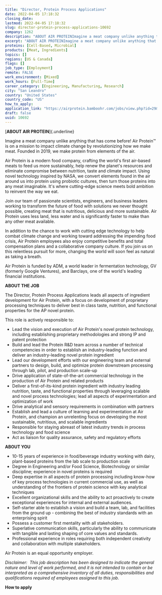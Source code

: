```yaml
---
title: "Director, Protein Process Applications"
date: 2022-04-05 17:18:32
closing_date: 
lastmod: 2022-04-05 17:18:32
slug: director-protein-process-applications-10692
company: 1262
description: "ABOUT AIR PROTEINImagine a meat company unlike anything that has come before! Air Protein™ is on a mission to impact climate change by revolutionizing how we make meat. Founded in 2019, we make protein from elements of the air."
excerpt: "ABOUT AIR PROTEINImagine a meat company unlike anything that has come before! Air Protein™ is on a mission to impact climate change by revolutionizing how we make meat. Founded in 2019, we make protein from elements of the air."
proteins: [Cell-Based, Microbial]
products: [Meat, Ingredients]
topics: []
regions: [US & Canada]
flags: []
job_type: [Employment]
remote: FALSE
work_environment: [Mixed]
work_hours: [Full-Time]
career_category: [Engineering, Manufacturing, Research]
city: "San Leandro"
country: "United States"
country_code: "US"
how_to_apply: 
application_link: "https://airprotein.bamboohr.com/jobs/view.php?id=29&source=aWQ9MzE%3D"
draft: false
uuid: 10692
---
```

[**ABOUT AIR PROTEIN**]{.underline}

Imagine a meat company unlike anything that has come before! Air
Protein™ is on a mission to impact climate change by revolutionizing how
we make meat. Founded in 2019, we make protein from elements of the air.

Air Protein is a modern food company, crafting the world's first
air-based meats to feed us more sustainably, help renew the planet's
resources and eliminate compromise between nutrition, taste and climate
impact. Using novel technology inspired by NASA, we convert elements
found in the air around us into protein using probiotic cultures, then
turn those proteins into any meat imaginable. It's where cutting-edge
science meets bold ambition to reinvent the way we eat.

Join our team of passionate scientists, engineers, and business leaders
working to transform the future of food with solutions we never thought
possible, creating meat that is nutritious, delicious and more
sustainable. Air Protein uses less land, less water and is significantly
faster to make than any other meat available.

In addition to the chance to work with cutting edge technology to help
combat climate change and working toward addressing the impending food
crisis, Air Protein employees also enjoy competitive benefits and total
compensation plans and a collaborative company culture. If you join us
on this relentless pursuit for more, changing the world will soon feel
as natural as taking a breath.

Air Protein is funded by ADM, a world leader in fermentation technology,
GV (formerly Google Ventures), and Barclays, one of the world's leading
financial institutions.

**ABOUT THE JOB**

The Director, Protein Process Applications leads all aspects of
ingredient development for Air Protein, with a focus on development of
proprietary processing techniques to deliver best in class taste,
nutrition, and functional properties for the AP novel protein.  

This role is actively responsible to:

-   Lead the vision and execution of Air Protein's novel protein
    technology, including establishing proprietary methodologies and
    strong IP and patent protection 
-   Build and lead the Protein R&D team across a number of technical
    competencies in order to establish an industry-leading function and
    deliver an industry-leading novel protein ingredient
-   Lead our development efforts with our engineering team and external
    partners to design, build, and optimize protein downstream
    processing through lab, pilot, and production scale-up
-   Drive application of state-of-the-art commercial technology in the
    production of Air Protein and related products
-   Deliver a first-of-its-kind protein ingredient with industry leading
    nutrition, taste, and functional properties through leveraging
    scalable and novel process technologies; lead all aspects of
    experimentation and optimization of work 
-   Drive analytical and sensory requirements in combination with
    partners  
-   Establish and lead a culture of learning and experimentation at Air
    Protein, and champion an unrelenting focus on developing the most
    sustainable, nutritious, and scalable ingredients 
-   Responsible for staying abreast of latest industry trends in process
    technology and food science
-   Act as liaison for quality assurance, safety and regulatory efforts 

**ABOUT YOU**

-   10-15 years of experience in food/beverage industry working with
    dairy, plant-based proteins from the lab scale to production scale
-   Degree in Engineering and/or Food Science, Biotechnology or similar
    discipline; experience in novel proteins is required
-   Deep expertise in all aspects of protein processing including
    know-how of key process technologies in current commercial use, as
    well as understanding of the frontiers of protein science with key
    analytical techniques
-   Excellent organizational skills and the ability to act proactively
    to create exceptional experiences for internal and external
    audiences.
-   Self-starter able to establish a vision and build a team, lab, and
    facilities from the ground up - combining the best of industry
    standards with an enterprising spirit
-   Possess a customer first mentality with all stakeholders.
-   Superlative communication skills, particularly the ability to
    communicate with tangible and lasting shaping of core values and
    standards.  
-   Professional experience in roles requiring both independent
    creativity and collaboration with multiple stakeholders.

Air Protein is an equal opportunity employer.

*Disclaimer:  This job description has been designed to indicate the
general nature and level of work performed, and it is not intended to
contain or be interpreted as a comprehensive inventory of all duties,
responsibilities and qualifications required of employees assigned to
this job.*


**How to apply**



